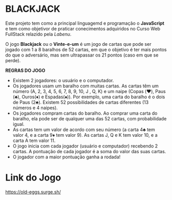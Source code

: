 # BLACKJACK

Este projeto tem como a principal linguagemd e programação o **JavaScript** e tem como objetivor de praticar conecimentos adquiridos no Curso Web FullStack relazido pela *Labenu*.

O jogo **Blackjack** ou o **Vinte-e-um** é um jogo de cartas que pode ser jogado com 1 a 8 baralhos de 52 cartas, em que o objetivo é ter mais pontos do que o adversário, mas sem ultrapassar os 21 pontos (caso em que se perde).


**REGRAS DO JOGO**
- Existem 2 jogadores: o usuário e o computador.
- Os jogadores usam um baralho com muitas cartas. As cartas têm um número (A, 2, 3, 4, 5, 6, 7, 8, 9, 10, J , Q, K) e um naipe (Copas (♥️), Paus (♣️), Ouros(♦️) e Espadas(♠️)). Por exemplo, uma carta do baralho é o dois de Paus (2♣️). Existem 52 possibilidades de cartas diferentes (13 números e 4 naipes).
- Os jogadores compram cartas do baralho. Ao comprar uma carta do baralho, ela pode ser de qualquer uma das 52 cartas, com probabilidade igual.
- As cartas tem um valor de acordo com seu número (a carta 4♣️ tem valor 4, e a carta 9♦️ tem valor 9). As cartas J, Q e K tem valor 10, e a carta A tem valor 11.
- O jogo inicia com cada jogador (usuário e computador) recebendo 2 cartas. A pontuação de cada jogador é a soma do valor das suas cartas.
- O jogador com a maior pontuação ganha a rodada!


# Link do Jogo
https://old-eggs.surge.sh/
